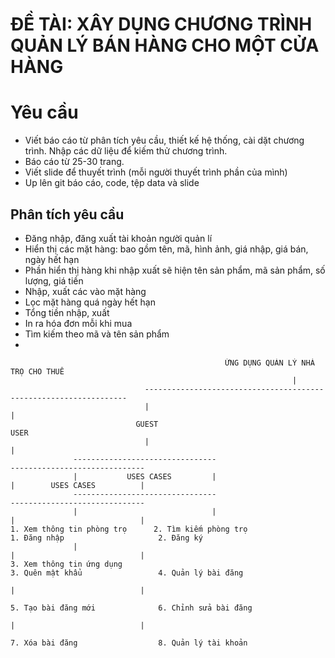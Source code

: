 # ĐỀ TÀI: XÂY DỤNG CHƯƠNG TRÌNH QUẢN LÝ BÁN HÀNG CHO MỘT CỬA HÀNG

# Yêu cầu
- Viết báo cáo từ phân tích yêu cầu, thiết kế hệ thống, cài dặt chương trình. Nhập các dữ liệu để kiếm thử chương trình.
- Báo cáo từ 25-30 trang.
- Viết slide để thuyết trình (mỗi người thuyết trình phần của mình)
- Up lên git báo cáo, code, tệp data và slide

## Phân tích yêu cầu
- Đăng nhập, đăng xuất tài khoản người quản lí
- Hiển thị các mặt hàng: bao gồm tên, mã, hình ảnh, giá nhập, giá bán, ngày hết hạn
- Phần hiển thị hàng khi nhập xuất sẽ hiện tên sản phẩm, mã sản phẩm, số lượng, giá tiền
- Nhập, xuất các vào mặt hàng
- Lọc mặt hàng quá ngày hết hạn
- Tổng tiền nhập, xuất
- In ra hóa đơn mỗi khi mua 
- Tìm kiếm theo mã và tên sản phẩm
- 

                                                    ỨNG DỤNG QUẢN LÝ NHÀ TRỌ CHO THUÊ
                                                                   |
                                  ------------------------------------------------------------------
                                  |                                                                |
                                GUEST                                                             USER
                                  |                                                                |
                  --------------------------------                                   ------------------------------
                  |           USES CASES         |                                   |        USES CASES          |
                  --------------------------------                                   ------------------------------
                  |                              |                                   |                            |
    1. Xem thông tin phòng trọ      2. Tìm kiếm phòng trọ                  1. Đăng nhập                     2. Đăng ký
                  |                                                                  |                            |
    3. Xem thông tin ứng dụng                                              3. Quên mật khẩu                 4. Quản lý bài đăng      
                                                                                     |                            |
                                                                           5. Tạo bài đăng mới              6. Chỉnh sửa bài đăng
                                                                                     |                            |
                                                                           7. Xóa bài đăng                  8. Quản lý tài khoản

       
